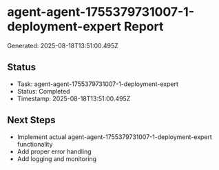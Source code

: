 # agent-agent-1755379731007-1-deployment-expert Report

Generated: 2025-08-18T13:51:00.495Z

## Status
- Task: agent-agent-1755379731007-1-deployment-expert
- Status: Completed
- Timestamp: 2025-08-18T13:51:00.495Z

## Next Steps
- Implement actual agent-agent-1755379731007-1-deployment-expert functionality
- Add proper error handling
- Add logging and monitoring
